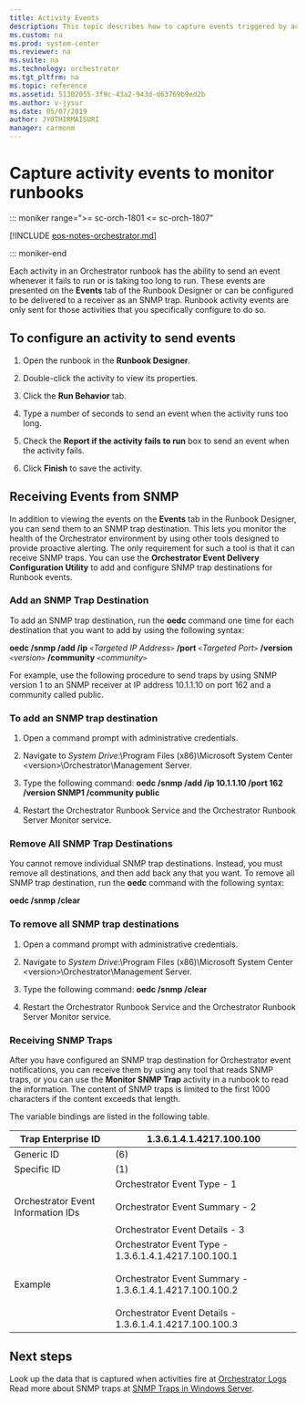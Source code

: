 ```yaml
---
title: Activity Events
description: This topic describes how to capture events triggered by activities in a runbook for monitoring success or performance issues.
ms.custom: na
ms.prod: system-center
ms.reviewer: na
ms.suite: na
ms.technology: orchestrator
ms.tgt_pltfrm: na
ms.topic: reference
ms.assetid: 51302055-3f9c-43a2-943d-d63769b9ed2b
ms.author: v-jysur
ms.date: 05/07/2019
author: JYOTHIRMAISURI
manager: carmonm
---
```


# Capture activity events to monitor runbooks

::: moniker range=">= sc-orch-1801 <= sc-orch-1807"

[!INCLUDE [eos-notes-orchestrator.md](../includes/eos-notes-orchestrator.md)]

::: moniker-end

Each activity in an Orchestrator runbook has the ability to send an event whenever it fails to run or is taking too long to run. These events are presented on the **Events** tab of the Runbook Designer or can be configured to be delivered to a receiver as an SNMP trap. Runbook activity events are only sent for those activities that you specifically configure to do so.  

## To configure an activity to send events  

1.  Open the runbook in the **Runbook Designer**.  

2.  Double\-click the activity to view its properties.  

3.  Click the **Run Behavior** tab.  

4.  Type a number of seconds to send an event when the activity runs too long.  

5.  Check the **Report if the activity fails to run** box to send an event when the activity fails.  

6.  Click **Finish** to save the activity.  

## Receiving Events from SNMP  
In addition to viewing the events on the **Events** tab in the Runbook Designer, you can send them to an SNMP trap destination. This lets you monitor the health of the Orchestrator environment by using other tools designed to provide proactive alerting. The only requirement for such a tool is that it can receive SNMP traps. You can use the **Orchestrator Event Delivery Configuration Utility** to add and configure SNMP trap destinations for Runbook events.  

### Add an SNMP Trap Destination  
To add an SNMP trap destination, run the **oedc** command one time for each destination that you want to add by using the following syntax:  

**oedc /snmp /add /ip** `<`*Targeted IP Address*`>` **/port** `<`*Targeted Port*`>` **/version** `<`*version*`>` **/community** `<`*community*`>`  

For example, use the following procedure to send traps by using SNMP version 1 to an SNMP receiver at IP address 10.1.1.10 on port 162 and a community called public.  

### To add an SNMP trap destination  

1.  Open a command prompt with administrative credentials.  

2.  Navigate to *System Drive*:\\Program Files \(x86\)\\Microsoft System Center \<version\>\\Orchestrator\\Management Server.  

3.  Type the following command: **oedc /snmp /add /ip 10.1.1.10 /port 162 /version SNMP1 /community public**  

4.  Restart the Orchestrator Runbook Service and the Orchestrator Runbook Server Monitor service.  

### Remove All SNMP Trap Destinations  
You cannot remove individual SNMP trap destinations. Instead, you must remove all destinations, and then add back any that you want. To remove all SNMP trap destination, run the **oedc** command with the following syntax:  

**oedc /snmp /clear**  

### To remove all SNMP trap destinations  

1.  Open a command prompt with administrative credentials.  

2.  Navigate to *System Drive*:\\Program Files \(x86\)\\Microsoft System Center \<version\>\\Orchestrator\\Management Server.  

3.  Type the following command: **oedc /snmp /clear**  

4.  Restart the Orchestrator Runbook Service and the Orchestrator Runbook Server Monitor service.  

### Receiving SNMP Traps  
After you have configured an SNMP trap destination for Orchestrator event notifications, you can receive them by using any tool that reads SNMP traps, or you can use the **Monitor SNMP Trap** activity in a runbook to read the information. The content of SNMP traps is limited to the first 1000 characters if the content exceeds that length.  

The variable bindings are listed in the following table.  

|Trap Enterprise ID|1.3.6.1.4.1.4217.100.100|  
|---|---|    
|Generic ID|\(6\)|  
|Specific ID|\(1\)|  
|Orchestrator Event Information IDs|Orchestrator Event Type - 1<br /><br />Orchestrator Event Summary - 2<br /><br />Orchestrator Event Details - 3|  
|Example|Orchestrator Event Type - 1.3.6.1.4.1.4217.100.100.1<br /><br />Orchestrator Event Summary - 1.3.6.1.4.1.4217.100.100.2<br /><br />Orchestrator Event Details - 1.3.6.1.4.1.4217.100.100.3|  

## Next steps  

Look up the data that is captured when activities fire at [Orchestrator Logs](orchestrator-logs.md)  
Read more about SNMP traps at [SNMP Traps in Windows Server](https://blogs.technet.microsoft.com/networking/2009/06/25/snmp-traps-in-windows-server/).
